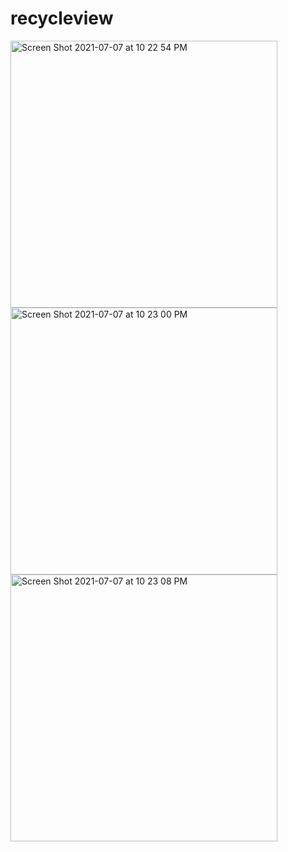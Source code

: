 # recycleview
<img width="427" alt="Screen Shot 2021-07-07 at 10 22 54 PM" src="https://user-images.githubusercontent.com/74345861/124767205-92f92780-df72-11eb-813f-8594a575063a.png">
<img width="427" alt="Screen Shot 2021-07-07 at 10 23 00 PM" src="https://user-images.githubusercontent.com/74345861/124767217-95f41800-df72-11eb-9398-db0dfc811fa5.png">
<img width="427" alt="Screen Shot 2021-07-07 at 10 23 08 PM" src="https://user-images.githubusercontent.com/74345861/124767222-97254500-df72-11eb-9f41-d7e973109865.png">
